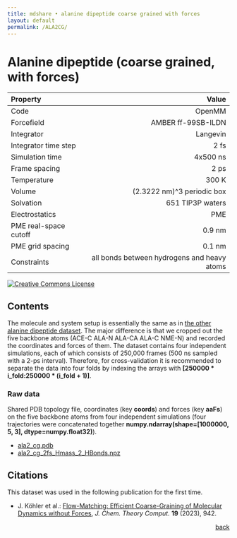 ```yaml
---
title: mdshare • alanine dipeptide coarse grained with forces
layout: default
permalink: /ALA2CG/
---
```


# Alanine dipeptide (coarse grained, with forces)

| Property | Value |
|:---------|------:|
| Code | OpenMM |
| Forcefield | AMBER ff-99SB-ILDN |
| Integrator | Langevin |
| Integrator time step | 2 fs |
| Simulation time | 4x500 ns |
| Frame spacing | 2 ps |
| Temperature | 300 K |
| Volume | (2.3222 nm)^3 periodic box |
| Solvation | 651 TIP3P waters |
| Electrostatics | PME |
| PME real-space cutoff | 0.9 nm |
| PME grid spacing | 0.1 nm |
| Constraints | all bonds between hydrogens and heavy atoms |

<a rel="license" href="http://creativecommons.org/licenses/by/4.0/"><img alt="Creative Commons License" style="border-width:0" src="https://i.creativecommons.org/l/by/4.0/88x31.png" /></a>

## Contents
The molecule and system setup is essentially the same as in [the other alanine dipeptide dataset](ALA2#alanine-dipeptide). The major difference is that we cropped out the five backbone atoms (ACE-C ALA-N ALA-CA ALA-C NME-N) and recorded the coordinates and forces of them. The dataset contains four independent simulations, each of which consists of 250,000 frames (500 ns sampled with a 2-ps interval).
Therefore, for cross-validation it is recommended to separate the data into four folds by indexing the arrays with **[250000 * i_fold:250000 * (i_fold + 1)]**.

### Raw data
Shared PDB topology file, coordinates (key **coords**) and forces (key **aaFs**) on the five backbone atoms from four independent simulations (four trajectories were concatenated together **numpy.ndarray(shape=[1000000, 5, 3], dtype=numpy.float32)**).
-  [ala2_cg.pdb](http://ftp.imp.fu-berlin.de/pub/cmb-data/ala2_cg.pdb)
-  [ala2_cg_2fs_Hmass_2_HBonds.npz](http://ftp.imp.fu-berlin.de/pub/cmb-data/ala2_cg_2fs_Hmass_2_HBonds.npz)

## Citations
This dataset was used in the following publication for the first time.
-  J. K&ouml;hler et al.: [Flow-Matching: Efficient Coarse-Graining of Molecular Dynamics without Forces](https://doi.org/10.1021/acs.jctc.3c00016), *J. Chem. Theory Comput.* **19** (2023), 942.

<div style="text-align: right"><a href="../">back</a></div>
